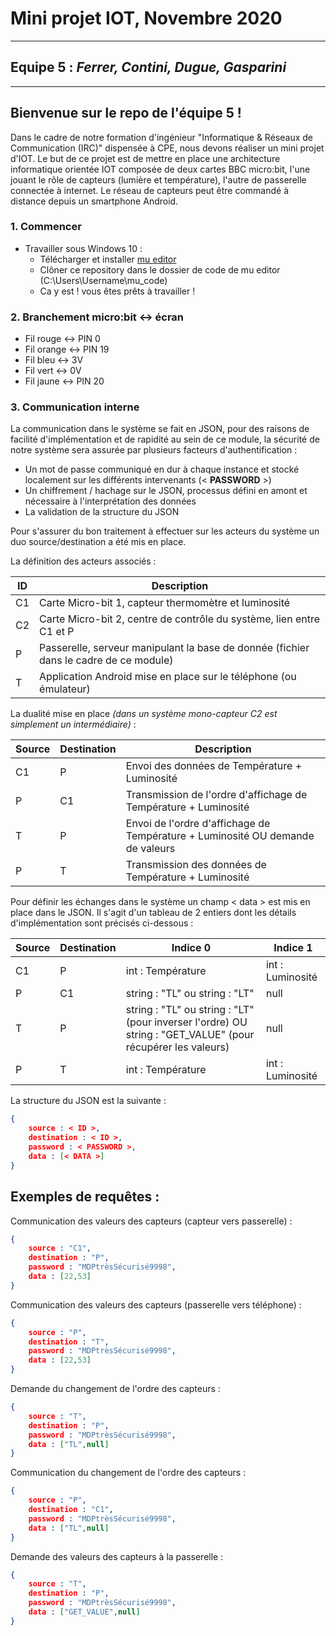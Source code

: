 # Mini projet IOT, Novembre 2020
---
## Equipe 5 : *Ferrer, Contini, Dugue, Gasparini*
---

## Bienvenue sur le repo de l'équipe 5 !
Dans le cadre de notre formation d'ingénieur "Informatique & Réseaux de Communication (IRC)" dispensée à CPE, nous devons réaliser un mini projet d'IOT. Le but de ce projet est de mettre en place une architecture informatique orientée IOT composée de deux cartes BBC micro:bit, l'une jouant le rôle de capteurs (lumière et température), l'autre de passerelle connectée à internet. Le réseau de capteurs peut être commandé à distance depuis un smartphone Android.

### 1. Commencer
- Travailler sous Windows 10 :
    - Télécharger et installer [mu editor](https://codewith.mu/en/download)
    - Clôner ce repository dans le dossier de code de mu editor (C:\Users\Username\mu_code)
    - Ca y est ! vous êtes prêts à travailler !
    
### 2. Branchement micro:bit <-> écran
- Fil rouge <-> PIN 0
- Fil orange <-> PIN 19
- Fil bleu <-> 3V
- Fil vert <-> 0V
- Fil jaune <-> PIN 20

### 3. Communication interne
La communication dans le système se fait en JSON, pour des raisons de facilité d'implémentation et de rapidité au sein de ce module, la sécurité de notre système sera assurée par plusieurs facteurs d'authentification :
- Un mot de passe communiqué en dur à chaque instance et stocké localement sur les différents intervenants (< **PASSWORD** >)
- Un chiffrement / hachage sur le JSON, processus défini en amont et nécessaire à l'interprétation des données
- La validation de la structure du JSON 

Pour s'assurer du bon traitement à effectuer sur les acteurs du système un duo source/destination a été mis en place. 

La définition des acteurs associés :

| ID | Description |
|--|--|
| C1 | Carte Micro-bit 1, capteur thermomètre et luminosité |
| C2 | Carte Micro-bit 2, centre de contrôle du système, lien entre C1 et P |
| P | Passerelle, serveur manipulant la base de donnée (fichier dans le cadre de ce module) |
| T | Application Android mise en place sur le téléphone (ou émulateur) |

La dualité mise en place *(dans un système mono-capteur C2 est simplement un intermédiaire)* :

| Source | Destination | Description |
|--|--|--|
| C1 | P | Envoi des données de Température + Luminosité |
| P | C1 | Transmission de l'ordre d'affichage de Température + Luminosité |
| T | P | Envoi de l'ordre d'affichage de Température + Luminosité OU demande de valeurs |
| P | T | Transmission des données de Température + Luminosité |

Pour définir les échanges dans le système un champ < data >  est mis en place dans le JSON. Il s'agit d'un tableau de 2 entiers dont les détails d'implémentation sont précisés ci-dessous :

| Source | Destination | Indice 0 | Indice 1
|--|--|--|--|
| C1 | P | int : Température | int : Luminosité
| P | C1 | string : "TL" ou string : "LT" | null
| T | P | string : "TL" ou string : "LT" (pour inverser l'ordre) OU string : "GET_VALUE" (pour récupérer les valeurs) | null
| P | T | int : Température | int : Luminosité

La structure du JSON est la suivante :

```json
{
	source : < ID >,
	destination : < ID >,
	password : < PASSWORD >,
	data : [< DATA >]
}
```

## Exemples de requêtes :

Communication des valeurs des capteurs (capteur vers passerelle) :
```json
{
	source : "C1",
	destination : "P",
	password : "MDPtrèsSécurisé9998",
	data : [22,53]
}
```

Communication des valeurs des capteurs (passerelle vers téléphone) :
```json
{
	source : "P",
	destination : "T",
	password : "MDPtrèsSécurisé9998",
	data : [22,53]
}
```

Demande du changement de l'ordre des capteurs :
```json
{
	source : "T",
	destination : "P",
	password : "MDPtrèsSécurisé9998",
	data : ["TL",null]
}
```

Communication du changement de l'ordre des capteurs :
```json
{
	source : "P",
	destination : "C1",
	password : "MDPtrèsSécurisé9998",
	data : ["TL",null]
}
```

Demande des valeurs des capteurs à la passerelle :
```json
{
	source : "T",
	destination : "P",
	password : "MDPtrèsSécurisé9998",
	data : ["GET_VALUE",null]
}
```



